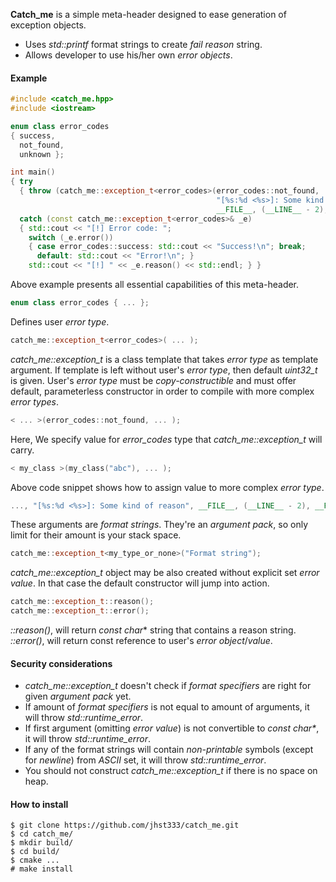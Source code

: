 **Catch_me** is a simple meta-header designed to ease generation of exception objects.

 - Uses *std::printf* format strings to create *fail reason* string.
 - Allows developer to use his/her own *error objects*.

#### Example
```c++
#include <catch_me.hpp>
#include <iostream>

enum class error_codes
{ success,
  not_found,
  unknown };

int main()
{ try
  { throw (catch_me::exception_t<error_codes>(error_codes::not_found,
                                              "[%s:%d <%s>]: Some kind of reason",
                                              __FILE__, (__LINE__ - 2), __FUNCTION__)); }
  catch (const catch_me::exception_t<error_codes>& _e)
  { std::cout << "[!] Error code: ";
    switch (_e.error())
    { case error_codes::success: std::cout << "Success!\n"; break;
      default: std::cout << "Error!\n"; }
    std::cout << "[!] " << _e.reason() << std::endl; } }
```
Above example presents all essential capabilities of this meta-header.
```c++
enum class error_codes { ... };
```
Defines user *error type*.
```c++
catch_me::exception_t<error_codes>( ... );
```
*catch_me::exception_t* is a class template that takes *error type* as template argument. If template is left without user's *error type*, then default *uint32_t* is given. User's *error type* must be *copy-constructible* and must offer default, parameterless constructor in order to compile with more complex *error types*. 
```c++
< ... >(error_codes::not_found, ... );
```
Here, We specify value for *error_codes* type that *catch_me::exception_t* will carry.
```c++
< my_class >(my_class("abc"), ... );
```
Above code snippet shows how to assign value to more complex *error type*.
```c++
..., "[%s:%d <%s>]: Some kind of reason", __FILE__, (__LINE__ - 2), __FUNCTION__));
```
These arguments are *format strings*. They're an *argument pack*, so only limit for their amount is your stack space. 
```c++
catch_me::exception_t<my_type_or_none>("Format string");
```

*catch_me::exception_t* object may be also created without explicit set *error value*. In that case the default constructor will jump into action.
```c++
catch_me::exception_t::reason();
catch_me::exception_t::error();
```
*::reason()*, will return *const char** string that contains a reason string.
*::error()*, will return const reference to user's *error object*/*value*.

#### Security considerations
 - *catch_me::exception_t* doesn't check if *format specifiers* are right for given *argument pack* yet.
 - If amount of *format specifiers* is not equal to amount of arguments, it will throw *std::runtime_error*.
 - If first argument (omitting *error value*) is not convertible to *const char\**, it will throw *std::runtime_error*.
 - If any of the format strings will contain *non-printable* symbols (except for *newline*) from *ASCII* set, it will throw *std::runtime_error*.
 - You should not construct *catch_me::exception_t* if there is no space on heap.

#### How to install
```
$ git clone https://github.com/jhst333/catch_me.git
$ cd catch_me/
$ mkdir build/
$ cd build/
$ cmake ...
# make install
```

